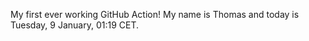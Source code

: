 My first ever working GitHub Action!
My name is Thomas and today is Tuesday, 9 January, 01:19 CET. 
